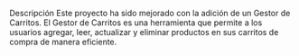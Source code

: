 Descripción
Este proyecto ha sido mejorado con la adición de un Gestor de Carritos. El Gestor de Carritos es una herramienta que permite a los usuarios agregar, leer, actualizar y eliminar productos en sus carritos de compra de manera eficiente.